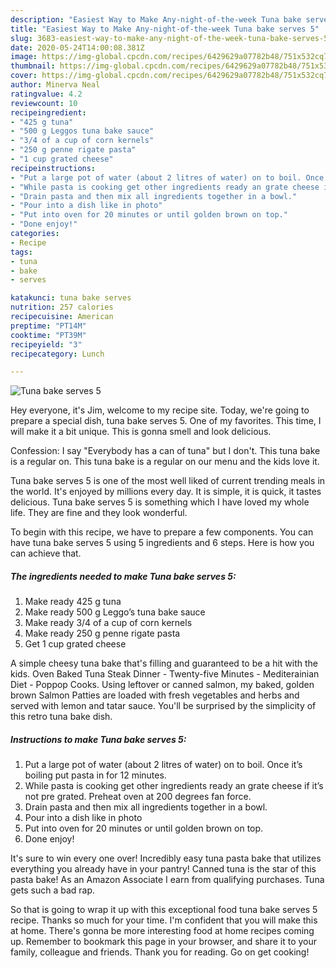 ```yaml
---
description: "Easiest Way to Make Any-night-of-the-week Tuna bake serves 5"
title: "Easiest Way to Make Any-night-of-the-week Tuna bake serves 5"
slug: 3683-easiest-way-to-make-any-night-of-the-week-tuna-bake-serves-5
date: 2020-05-24T14:00:08.381Z
image: https://img-global.cpcdn.com/recipes/6429629a07782b48/751x532cq70/tuna-bake-serves-5-recipe-main-photo.jpg
thumbnail: https://img-global.cpcdn.com/recipes/6429629a07782b48/751x532cq70/tuna-bake-serves-5-recipe-main-photo.jpg
cover: https://img-global.cpcdn.com/recipes/6429629a07782b48/751x532cq70/tuna-bake-serves-5-recipe-main-photo.jpg
author: Minerva Neal
ratingvalue: 4.2
reviewcount: 10
recipeingredient:
- "425 g tuna"
- "500 g Leggos tuna bake sauce"
- "3/4 of a cup of corn kernels"
- "250 g penne rigate pasta"
- "1 cup grated cheese"
recipeinstructions:
- "Put a large pot of water (about 2 litres of water) on to boil. Once it’s boiling put pasta in for 12 minutes."
- "While pasta is cooking get other ingredients ready an grate cheese if it’s not pre grated. Preheat oven at 200 degrees fan force."
- "Drain pasta and then mix all ingredients together in a bowl."
- "Pour into a dish like in photo"
- "Put into oven for 20 minutes or until golden brown on top."
- "Done enjoy!"
categories:
- Recipe
tags:
- tuna
- bake
- serves

katakunci: tuna bake serves 
nutrition: 257 calories
recipecuisine: American
preptime: "PT14M"
cooktime: "PT39M"
recipeyield: "3"
recipecategory: Lunch

---
```



![Tuna bake serves 5](https://img-global.cpcdn.com/recipes/6429629a07782b48/751x532cq70/tuna-bake-serves-5-recipe-main-photo.jpg)

Hey everyone, it's Jim, welcome to my recipe site. Today, we're going to prepare a special dish, tuna bake serves 5. One of my favorites. This time, I will make it a bit unique. This is gonna smell and look delicious.

Confession: I say &#34;Everybody has a can of tuna&#34; but I don&#39;t. This tuna bake is a regular on. This tuna bake is a regular on our menu and the kids love it.

Tuna bake serves 5 is one of the most well liked of current trending meals in the world. It's enjoyed by millions every day. It is simple, it is quick, it tastes delicious. Tuna bake serves 5 is something which I have loved my whole life. They are fine and they look wonderful.


To begin with this recipe, we have to prepare a few components. You can have tuna bake serves 5 using 5 ingredients and 6 steps. Here is how you can achieve that.

<!--inarticleads1-->

##### The ingredients needed to make Tuna bake serves 5:

1. Make ready 425 g tuna
1. Make ready 500 g Leggo’s tuna bake sauce
1. Make ready 3/4 of a cup of corn kernels
1. Make ready 250 g penne rigate pasta
1. Get 1 cup grated cheese


A simple cheesy tuna bake that&#39;s filling and guaranteed to be a hit with the kids. Oven Baked Tuna Steak Dinner - Twenty-five Minutes - Mediterainian Diet - Poppop Cooks. Using leftover or canned salmon, my baked, golden brown Salmon Patties are loaded with fresh vegetables and herbs and served with lemon and tatar sauce. You&#39;ll be surprised by the simplicity of this retro tuna bake dish. 

<!--inarticleads2-->

##### Instructions to make Tuna bake serves 5:

1. Put a large pot of water (about 2 litres of water) on to boil. Once it’s boiling put pasta in for 12 minutes.
1. While pasta is cooking get other ingredients ready an grate cheese if it’s not pre grated. Preheat oven at 200 degrees fan force.
1. Drain pasta and then mix all ingredients together in a bowl.
1. Pour into a dish like in photo
1. Put into oven for 20 minutes or until golden brown on top.
1. Done enjoy!


It&#39;s sure to win every one over! Incredibly easy tuna pasta bake that utilizes everything you already have in your pantry! Canned tuna is the star of this pasta bake! As an Amazon Associate I earn from qualifying purchases. Tuna gets such a bad rap. 

So that is going to wrap it up with this exceptional food tuna bake serves 5 recipe. Thanks so much for your time. I'm confident that you will make this at home. There's gonna be more interesting food at home recipes coming up. Remember to bookmark this page in your browser, and share it to your family, colleague and friends. Thank you for reading. Go on get cooking!
